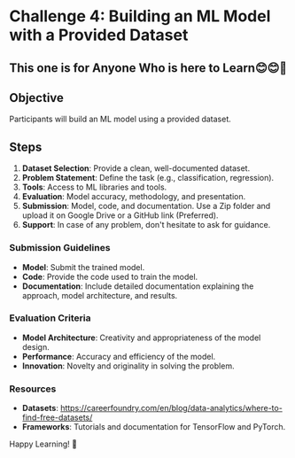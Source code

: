 # Challenge 4: Building an ML Model with a Provided Dataset

## This one is for Anyone Who is here to Learn😊😊🥳

## Objective
Participants will build an ML model using a provided dataset.

## Steps

1. **Dataset Selection**: Provide a clean, well-documented dataset.
2. **Problem Statement**: Define the task (e.g., classification, regression).
3. **Tools**: Access to ML libraries and tools.
4. **Evaluation**: Model accuracy, methodology, and presentation.
5. **Submission**: Model, code, and documentation. Use a Zip folder and upload it on Google Drive or a GitHub link (Preferred).
6. **Support**: In case of any problem, don't hesitate to ask for guidance.

### Submission Guidelines

- **Model**: Submit the trained model.
- **Code**: Provide the code used to train the model.
- **Documentation**: Include detailed documentation explaining the approach, model architecture, and results.

### Evaluation Criteria

- **Model Architecture**: Creativity and appropriateness of the model design.
- **Performance**: Accuracy and efficiency of the model.
- **Innovation**: Novelty and originality in solving the problem.

### Resources

- **Datasets**: https://careerfoundry.com/en/blog/data-analytics/where-to-find-free-datasets/
- **Frameworks**: Tutorials and documentation for TensorFlow and PyTorch.


Happy Learning! 🥳